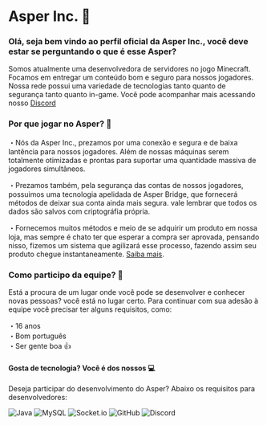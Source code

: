 # Asper Inc. 🚀
### Olá, seja bem vindo ao perfil oficial da Asper Inc., você deve estar se perguntando o que é esse Asper?
Somos atualmente uma desenvolvedora de servidores no jogo Minecraft. Focamos em entregar um conteúdo bom e seguro para nossos jogadores. Nossa rede possui uma variedade de tecnologias tanto quanto de segurança tanto quanto in-game. Você pode acompanhar mais acessando nosso <a href="discord.com">Discord</a>

### Por que jogar no Asper? 🤔

・Nós da Asper Inc., prezamos por uma conexão e segura e de baixa lantência para nossos jogadores. Além de nossas máquinas serem totalmente otimizadas e prontas para suportar uma quantidade massiva de jogadores simultâneos.

・Prezamos também, pela segurança das contas de nossos jogadores, possuimos uma tecnologia apelidada de Asper Bridge, que fornecerá métodos de deixar sua conta ainda mais segura. vale lembrar que todos os dados são salvos com criptográfia própria.

・Fornecemos muitos métodos e meio de se adquirir um produto em nossa loja, mas sempre é chato ter que esperar a compra ser aprovada, pensando nisso, fizemos um sistema que agilizará esse processo, fazendo assim seu produto chegue instantaneamente. <a href="discord.com">Saiba mais</a>.

### Como participo da equipe? 🔰

Está a procura de um lugar onde você pode se desenvolver e conhecer novas pessoas? você está no lugar certo. Para continuar com sua adesão à equipe você precisar ter alguns requisitos, como:

・16 anos
</br>
・Bom português
</br>
・Ser gente boa 👍

#### Gosta de tecnologia? Você é dos nossos 💻

Deseja participar do desenvolvimento do Asper? Abaixo os requisitos para desenvolvedores:

![Java](https://img.shields.io/badge/Java-ED8B00?style=for-the-badge&logo=java&logoColor=white)
![MySQL](https://img.shields.io/badge/mysql-%2300f.svg?style=for-the-badge&logo=mysql&logoColor=white)
![Socket.io](https://img.shields.io/badge/Socket.io-black?style=for-the-badge&logo=socket.io&badgeColor=010101)
![GitHub](https://img.shields.io/badge/github-%23121011.svg?style=for-the-badge&logo=github&logoColor=white)
![Discord](https://img.shields.io/badge/Discord-%237289DA.svg?style=for-the-badge&logo=discord&logoColor=white)
